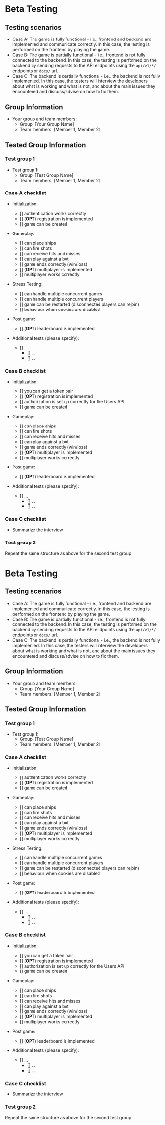 # Beta Testing

## Testing scenarios

- Case A: The game is fully functional - i.e., frontend and backend are implemented and communicate correctly. In this case, the testing is performed on the frontend by playing the game.
- Case B: The game is partially functional - i.e., frontend is not fully connected to the backend. In this case, the testing is performed on the backend by sending requests to the API endpoints using the `api/v1/*/` endpoints or `docs/` url.
- Case C: The backend is partially functional - i.e., the backend is not fully implemented. In this case, the testers will interview the developers about what is working and what is not, and about the main issues they encountered and discuss/advise on how to fix them.

## Group Information

- Your group and team members:
  - Group: [Your Group Name]
  - Team members: [Member 1, Member 2]

## Tested Group Information

### Test group 1

- Test group 1:
  - Group: [Test Group Name]
  - Team members: [Member 1, Member 2]

### Case A checklist

- Initialization:
  - [] authentication works correctly
  - [] (**OPT**) registration is implemented
  - [] game can be created
- Gameplay:
  - [] can place ships
  - [] can fire shots
  - [] can receive hits and misses
  - [] can play against a bot
  - [] game ends correctly (win/loss)
  - [] (**OPT**) multiplayer is implemented
  - [] multiplayer works correctly
- Stress Testing:
  - [] can handle multiple concurrent games
  - [] can handle multiple concurrent players
  - [] game can be restarted (disconnected players can rejoin)
  - [] behaviour when cookies are disabled
- Post game:

  - [] (**OPT**) leaderboard is implemented

- Additional tests (please specify):
  - [] ...
    - [] ...
    - [] ...

### Case B checklist

- Initialization:
  - [] you can get a token pair
  - [] (**OPT**) registration is implemented
  - [] authorization is set up correctly for the Users API
  - [] game can be created
- Gameplay:
  - [] can place ships
  - [] can fire shots
  - [] can receive hits and misses
  - [] can play against a bot
  - [] game ends correctly (win/loss)
  - [] (**OPT**) multiplayer is implemented
  - [] multiplayer works correctly
- Post game:

  - [] (**OPT**) leaderboard is implemented

- Additional tests (please specify):
  - [] ...
    - [] ...
    - [] ...

### Case C checklist

- Summarize the interview

### Test group 2

Repeat the same structure as above for the second test group.

# Beta Testing

## Testing scenarios

- Case A: The game is fully functional - i.e., frontend and backend are implemented and communicate correctly. In this case, the testing is performed on the frontend by playing the game.
- Case B: The game is partially functional - i.e., frontend is not fully connected to the backend. In this case, the testing is performed on the backend by sending requests to the API endpoints using the `api/v1/*/` endpoints or `docs/` url.
- Case C: The backend is partially functional - i.e., the backend is not fully implemented. In this case, the testers will interview the developers about what is working and what is not, and about the main issues they encountered and discuss/advise on how to fix them.

## Group Information

- Your group and team members:
  - Group: [Your Group Name]
  - Team members: [Member 1, Member 2]

## Tested Group Information

### Test group 1

- Test group 1:
  - Group: [Test Group Name]
  - Team members: [Member 1, Member 2]

### Case A checklist

- Initialization:
  - [] authentication works correctly
  - [] (**OPT**) registration is implemented
  - [] game can be created
- Gameplay:
  - [] can place ships
  - [] can fire shots
  - [] can receive hits and misses
  - [] can play against a bot
  - [] game ends correctly (win/loss)
  - [] (**OPT**) multiplayer is implemented
  - [] multiplayer works correctly
- Stress Testing:
  - [] can handle multiple concurrent games
  - [] can handle multiple concurrent players
  - [] game can be restarted (disconnected players can rejoin)
  - [] behaviour when cookies are disabled
- Post game:

  - [] (**OPT**) leaderboard is implemented

- Additional tests (please specify):
  - [] ...
    - [] ...
    - [] ...

### Case B checklist

- Initialization:
  - [] you can get a token pair
  - [] (**OPT**) registration is implemented
  - [] authorization is set up correctly for the Users API
  - [] game can be created
- Gameplay:
  - [] can place ships
  - [] can fire shots
  - [] can receive hits and misses
  - [] can play against a bot
  - [] game ends correctly (win/loss)
  - [] (**OPT**) multiplayer is implemented
  - [] multiplayer works correctly
- Post game:

  - [] (**OPT**) leaderboard is implemented

- Additional tests (please specify):
  - [] ...
    - [] ...
    - [] ...

### Case C checklist

- Summarize the interview

### Test group 2

Repeat the same structure as above for the second test group.
